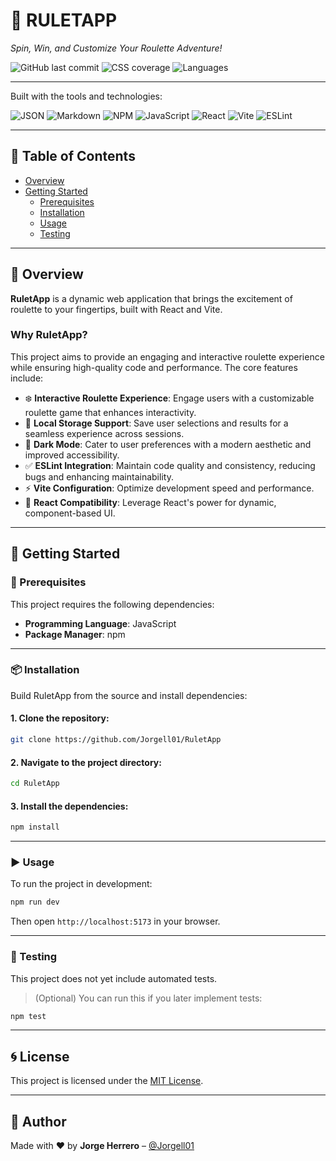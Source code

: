 
# 🎯 RULETAPP

_Spin, Win, and Customize Your Roulette Adventure!_

![GitHub last commit](https://img.shields.io/github/last-commit/Jorgell01/RuletApp?style=flat-square)
![CSS coverage](https://img.shields.io/badge/css-54.0%25-blue?style=flat-square)
![Languages](https://img.shields.io/github/languages/count/Jorgell01/RuletApp?style=flat-square)

---

Built with the tools and technologies:

![JSON](https://img.shields.io/badge/-JSON-000000?style=for-the-badge&logo=json&logoColor=white)
![Markdown](https://img.shields.io/badge/-Markdown-000000?style=for-the-badge&logo=markdown&logoColor=white)
![NPM](https://img.shields.io/badge/-npm-CB3837?style=for-the-badge&logo=npm&logoColor=white)
![JavaScript](https://img.shields.io/badge/-JavaScript-F7DF1E?style=for-the-badge&logo=javascript&logoColor=black)
![React](https://img.shields.io/badge/-React-61DAFB?style=for-the-badge&logo=react&logoColor=black)
![Vite](https://img.shields.io/badge/-Vite-646CFF?style=for-the-badge&logo=vite&logoColor=white)
![ESLint](https://img.shields.io/badge/-ESLint-4B32C3?style=for-the-badge&logo=eslint&logoColor=white)

---

## 📑 Table of Contents

- [Overview](#overview)
- [Getting Started](#getting-started)
  - [Prerequisites](#prerequisites)
  - [Installation](#installation)
  - [Usage](#usage)
  - [Testing](#testing)

---

## 🧾 Overview

**RuletApp** is a dynamic web application that brings the excitement of roulette to your fingertips, built with React and Vite.

### Why RuletApp?

This project aims to provide an engaging and interactive roulette experience while ensuring high-quality code and performance. The core features include:

- ❄️ **Interactive Roulette Experience**: Engage users with a customizable roulette game that enhances interactivity.
- 💾 **Local Storage Support**: Save user selections and results for a seamless experience across sessions.
- 🌙 **Dark Mode**: Cater to user preferences with a modern aesthetic and improved accessibility.
- ✅ **ESLint Integration**: Maintain code quality and consistency, reducing bugs and enhancing maintainability.
- ⚡ **Vite Configuration**: Optimize development speed and performance.
- 🧩 **React Compatibility**: Leverage React's power for dynamic, component-based UI.

---

## 🚀 Getting Started

### 🧰 Prerequisites

This project requires the following dependencies:

- **Programming Language**: JavaScript
- **Package Manager**: npm

---

### 📦 Installation

Build RuletApp from the source and install dependencies:

#### 1. Clone the repository:

```bash
git clone https://github.com/Jorgell01/RuletApp
```

#### 2. Navigate to the project directory:

```bash
cd RuletApp
```

#### 3. Install the dependencies:

```bash
npm install
```

---

### ▶️ Usage

To run the project in development:

```bash
npm run dev
```

Then open `http://localhost:5173` in your browser.

---

### 🧪 Testing

This project does not yet include automated tests.

> (Optional) You can run this if you later implement tests:

```bash
npm test
```

---

## 🌀 License

This project is licensed under the [MIT License](LICENSE).

---

## 🧠 Author

Made with ❤️ by **Jorge Herrero** – [@Jorgell01](https://github.com/Jorgell01)
